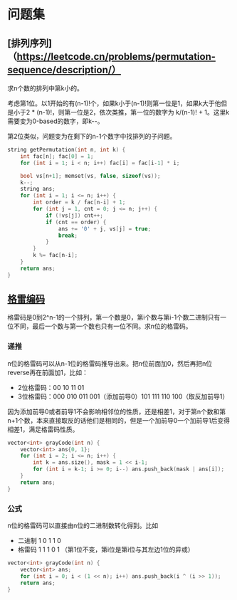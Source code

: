 # 问题集

## [排列序列]（https://leetcode.cn/problems/permutation-sequence/description/）

求n个数的排列中第k小的。

考虑第1位。以1开始的有(n-1)!个，如果k小于(n-1)!则第一位是1，如果k大于他但是小于2 * (n-1)!，则第一位是2，依次类推，第一位的数字为 k/(n-1)! + 1。这里k需要变为0-based的数字，即k--。

第2位类似，问题变为在剩下的n-1个数字中找排列的子问题。

```cpp
string getPermutation(int n, int k) {
    int fac[n]; fac[0] = 1;
    for (int i = 1; i < n; i++) fac[i] = fac[i-1] * i;

    bool vs[n+1]; memset(vs, false, sizeof(vs));
    k--;
    string ans;
    for (int i = 1; i <= n; i++) {
        int order = k / fac[n-i] + 1;
        for (int j = 1, cnt = 0; j <= n; j++) {
            if (!vs[j]) cnt++;
            if (cnt == order) {
                ans += '0' + j, vs[j] = true;
                break;
            }
        }
        k %= fac[n-i];
    }
    return ans;
}
```

## [格雷编码](https://leetcode.cn/problems/gray-code/description/)

格雷码是0到2^n-1的一个排列，第一个数是0，第i个数与第i-1个数二进制只有一位不同，最后一个数与第一个数也只有一位不同。求n位的格雷码。

### 递推

n位的格雷码可以从n-1位的格雷码推导出来。把n位前面加0，然后再把n位reverse再在前面加1，比如：

* 2位格雷码：00 10 11 01
* 3位格雷码：000 010 011 001（添加前导0）101 111 110 100（取反加前导1）

因为添加前导0或者前导1不会影响相邻位的性质，还是相差1，对于第n个数和第n+1个数，本来直接取反的话他们是相同的，但是一个加前导0一个加前导1后变得相差1，满足格雷码性质。

```cpp
vector<int> grayCode(int n) {
    vector<int> ans{0, 1};
    for (int i = 2; i <= n; i++) {
        int k = ans.size(), mask = 1 << i-1;
        for (int i = k-1; i >= 0; i--) ans.push_back(mask | ans[i]);
    }
    return ans;
}
```

### 公式

n位的格雷码可以直接由n位的二进制数转化得到。比如

* 二进制 1  0  1  1  0
* 格雷码 1  1  1  0  1 （第1位不变，第i位是第i位与其左边1位的异或）

```cpp
vector<int> grayCode(int n) {
    vector<int> ans;
    for (int i = 0; i < (1 << n); i++) ans.push_back(i ^ (i >> 1));
    return ans;
}
```